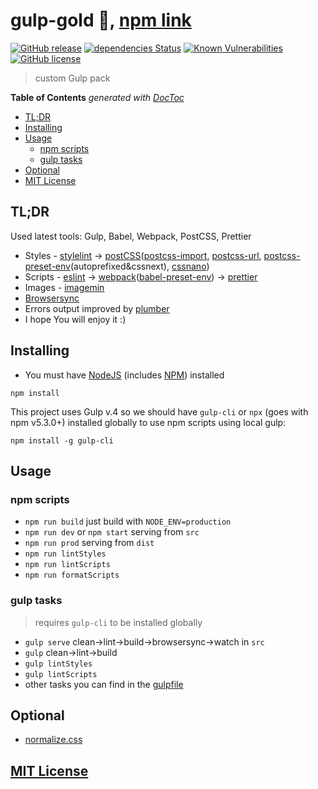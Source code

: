 # gulp-gold :wrench:, [npm link](https://www.npmjs.org/package/gulp-gold)

[![GitHub release](https://img.shields.io/github/release/arturparkhisenko/gulp-gold.svg)](https://github.com/arturparkhisenko/gulp-gold/releases) [![dependencies Status](https://david-dm.org/arturparkhisenko/gulp-gold/dev-status.svg)](https://david-dm.org/arturparkhisenko/gulp-gold?type=dev) [![Known Vulnerabilities](https://snyk.io/test/github/arturparkhisenko/gulp-gold/badge.svg)](https://snyk.io/test/github/arturparkhisenko/gulp-gold) [![GitHub license](https://img.shields.io/github/license/arturparkhisenko/gulp-gold.svg)](https://github.com/arturparkhisenko/gulp-gold/blob/master/LICENSE.md)

> custom Gulp pack

<!-- START doctoc generated TOC please keep comment here to allow auto update -->
<!-- DON'T EDIT THIS SECTION, INSTEAD RE-RUN doctoc TO UPDATE -->
**Table of Contents**  *generated with [DocToc](https://github.com/thlorenz/doctoc)*

- [TL;DR](#tldr)
- [Installing](#installing)
- [Usage](#usage)
  - [npm scripts](#npm-scripts)
  - [gulp tasks](#gulp-tasks)
- [Optional](#optional)
- [MIT License](#mit-license)

<!-- END doctoc generated TOC please keep comment here to allow auto update -->

## TL;DR

Used latest tools: Gulp, Babel, Webpack, PostCSS, Prettier

- Styles - [stylelint](https://stylelint.io/) -> [postCSS](https://postcss.org/)([postcss-import](https://www.npmjs.com/package/postcss-import), [postcss-url](https://www.npmjs.com/package/postcss-url), [postcss-preset-env](https://www.npmjs.com/package/postcss-preset-env)(autoprefixed&cssnext), [cssnano](https://cssnano.co/))
- Scripts - [eslint](https://www.npmjs.com/package/eslint) -> [webpack](https://webpack.js.org)([babel-preset-env](https://www.npmjs.com/package/@babel/preset-env)) -> [prettier](https://prettier.io/)
- Images - [imagemin](https://www.npmjs.com/package/gulp-imagemin)
- [Browsersync](https://www.browsersync.io/)
- Errors output improved by [plumber](https://www.npmjs.com/package/gulp-plumber)
- I hope You will enjoy it :)

## Installing

- You must have [NodeJS](https://nodejs.org/) (includes [NPM](https://www.npmjs.com/)) installed

```shell
npm install
```

This project uses Gulp v.4 so we should have `gulp-cli` or `npx` (goes with npm v5.3.0+) installed globally to use npm scripts using local gulp:

```shell
npm install -g gulp-cli
```

## Usage

### npm scripts

- `npm run build` just build with `NODE_ENV=production`
- `npm run dev` or `npm start` serving from `src`
- `npm run prod` serving from `dist`
- `npm run lintStyles`
- `npm run lintScripts`
- `npm run formatScripts`

### gulp tasks

> requires `gulp-cli` to be installed globally

- `gulp serve` clean->lint->build->browsersync->watch in `src`
- `gulp` clean->lint->build
- `gulp lintStyles`
- `gulp lintScripts`
- other tasks you can find in the [gulpfile](gulpfile.js)

## Optional

- [normalize.css](https://github.com/necolas/normalize.css)

## [MIT License](LICENSE.md)
